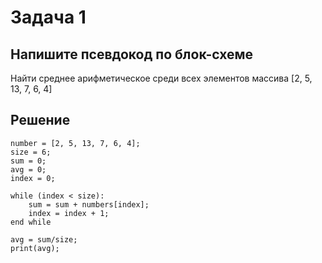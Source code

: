 # Задача 1
## Напишите псевдокод по блок-схеме
Найти среднее арифметическое среди всех элементов массива [2, 5, 13, 7, 6, 4]
## Решение
```
number = [2, 5, 13, 7, 6, 4];
size = 6;
sum = 0;
avg = 0;
index = 0;

while (index < size):
    sum = sum + numbers[index];
    index = index + 1;
end while

avg = sum/size;
print(avg);
```